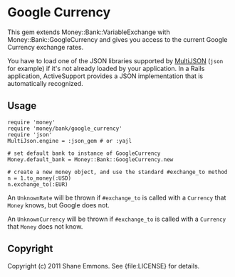 Google Currency
===============

This gem extends Money::Bank::VariableExchange with Money::Bank::GoogleCurrency
and gives you access to the current Google Currency exchange rates.

You have to load one of the JSON libraries supported by
[MultiJSON](https://github.com/intridea/multi_json) (`json` for example)
if it's not already loaded by your application. In a Rails application,
ActiveSupport provides a JSON implementation that is automatically recognized.

Usage
-----

    require 'money'
    require 'money/bank/google_currency'
    require 'json'
    MultiJson.engine = :json_gem # or :yajl

    # set default bank to instance of GoogleCurrency
    Money.default_bank = Money::Bank::GoogleCurrency.new

    # create a new money object, and use the standard #exchange_to method
    n = 1.to_money(:USD)
    n.exchange_to(:EUR)

An `UnknownRate` will be thrown if `#exchange_to` is called with a `Currency`
that `Money` knows, but Google does not.

An `UnknownCurrency` will be thrown if `#exchange_to` is called with a
`Currency` that `Money` does not know.

Copyright
---------

Copyright (c) 2011 Shane Emmons. See {file:LICENSE} for details.
